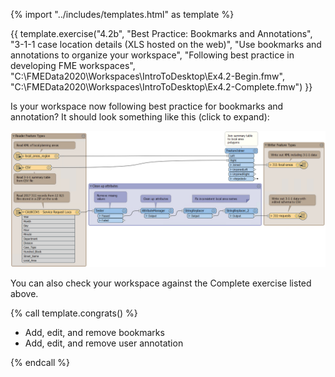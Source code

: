 {% import "../includes/templates.html" as template %}

{{ template.exercise("4.2b",
               "Best Practice: Bookmarks and Annotations",
               "3-1-1 case location details (XLS hosted on the web)",
               "Use bookmarks and annotations to organize your workspace",
               "Following best practice in developing FME workspaces",
               "C:\\FMEData2020\\Workspaces\\IntroToDesktop\\Ex4.2-Begin.fmw",
               "C:\\FMEData2020\\Workspaces\\IntroToDesktop\\Ex4.2-Complete.fmw")
}}

Is your workspace now following best practice for bookmarks and annotation? It should look something like this  (click to expand):

![](./Images/final-workspace-organized.png)

You can also check your workspace against the Complete exercise listed above.

{% call template.congrats() %}

<ul>
  <li>Add, edit, and remove bookmarks</li>
  <li>Add, edit, and remove user annotation</li>
</ul>

{% endcall %}
